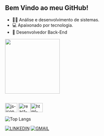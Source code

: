 ## Bem Vindo ao meu GitHub! 
- 👨‍💻 Análise e desenvolvimento de sistemas.  
- 💻 Apaixonado por tecnologia.
- 🤖 Desenvolvedor Back-End 

<div>
 <img  height="180em" src="https://github-readme-stats-git-masterrstaa-rickstaa.vercel.app/api?username=marlonknupp&show_icons=true&theme=great-gatsby&include_all_commits=true&count_private=true"/>  
   </div> <br>

<img align="center" height="30" width="40" alt="js-icon"  src="https://cdn.jsdelivr.net/gh/devicons/devicon/icons/python/python-original.svg"> <img align="center" height="30" width="40" alt="react-icon" src="https://cdn.jsdelivr.net/gh/devicons/devicon/icons/postgresql/postgresql-original.svg"><img align="center" height="30" width="40" alt="html-icon"  src="https://cdn.jsdelivr.net/gh/devicons/devicon/icons/django/django-plain.svg">

![Top Langs](https://github-readme-stats.vercel.app/api/top-langs/?username=seu-usuario&layout=compact)


[![LINKEDIN](https://img.shields.io/badge/LinkedIn-0077B5?style=for-the-badge&logo=linkedin&logoColor=white)](https://www.linkedin.com/in/marlon-knupp-284252260/)
[![GMAIL](https://img.shields.io/badge/Gmail-D14836?style=for-the-badge&logo=gmail&logoColor=white)](marlonjcc23@gmail.com)
